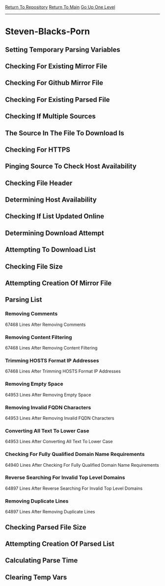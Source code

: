 [Return To Repository](https://github.com/deathbybandaid/piholeparser/)
[Return To Main](https://github.com/deathbybandaid/piholeparser/blob/master/RecentRunLogs/Mainlog.md)
[Go Up One Level](https://github.com/deathbybandaid/piholeparser/blob/master/RecentRunLogs/TopLevelScripts/30-Processing-External-Blacklists.md)
____________________________________
# Steven-Blacks-Porn
## Setting Temporary Parsing Variables
## Checking For Existing Mirror File
## Checking For Github Mirror File
## Checking For Existing Parsed File
## Checking If Multiple Sources
## The Source In The File To Download Is
## Checking For HTTPS
## Pinging Source To Check Host Availability
## Checking File Header
## Determining Host Availability
## Checking If List Updated Online
## Determining Download Attempt
## Attempting To Download List
## Checking File Size
## Attempting Creation Of Mirror File
## Parsing List
### Removing Comments
67468 Lines After Removing Comments
### Removing Content Filtering
67468 Lines After Removing Content Filtering
### Trimming HOSTS Format IP Addresses
67468 Lines After Trimming HOSTS Format IP Addresses
### Removing Empty Space
64953 Lines After Removing Empty Space
### Removing Invalid FQDN Characters
64953 Lines After Removing Invalid FQDN Characters
### Converting All Text To Lower Case
64953 Lines After Converting All Text To Lower Case
### Checking For Fully Qualified Domain Name Requirements
64940 Lines After Checking For Fully Qualified Domain Name Requirements
### Reverse Searching For Invalid Top Level Domains
64897 Lines After Reverse Searching For Invalid Top Level Domains
### Removing Duplicate Lines
64897 Lines After Removing Duplicate Lines
## Checking Parsed File Size
## Attempting Creation Of Parsed List
## Calculating Parse Time
## Clearing Temp Vars

